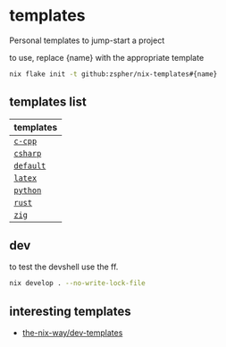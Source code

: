 # templates

Personal templates to jump-start a project

to use, replace {name} with the appropriate template

```sh
nix flake init -t github:zspher/nix-templates#{name}
```

## templates list
| templates |
| -- |
| [`c-cpp`](./c-cpp/) |
| [`csharp`](./csharp/) |
| [`default`](./default/) |
| [`latex`](./latex/) |
| [`python`](./python/) |
| [`rust`](./rust/) |
| [`zig`](./zig/) |

## dev

to test the devshell use the ff.

```sh
nix develop . --no-write-lock-file
```

## interesting templates
- [the-nix-way/dev-templates](https://github.com/the-nix-way/dev-templates)
